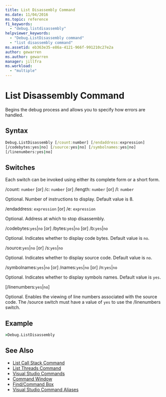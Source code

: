 ```yaml
---
title: List Disassembly Command
ms.date: 11/04/2016
ms.topic: reference
f1_keywords:
  - "debug.listdisassembly"
helpviewer_keywords:
  - "Debug.ListDisassembly command"
  - "list disassembly command"
ms.assetid: eb363e35-e86a-4121-966f-991210c27e2a
author: gewarren
ms.author: gewarren
manager: jillfra
ms.workload:
  - "multiple"
---
```

# List Disassembly Command
Begins the debug process and allows you to specify how errors are handled.

## Syntax

```cmd
Debug.ListDisassembly [/count:number] [/endaddress:expression]
[/codebytes:yes|no] [/source:yes|no] [/symbolnames:yes|no]
[/linenumbers:yes|no]
```

## Switches
 Each switch can be invoked using either its complete form or a short form.

 /count: `number` [or] /c: `number` [or] /length: `number` [or] /l: `number`

 Optional. Number of instructions to display. Default value is 8.

 /endaddress: `expression` [or] /e: `expression`

 Optional. Address at which to stop disassembly.

 /codebytes:`yes`&#124;`no` [or] /bytes:`yes`&#124;`no` [or] /b:`yes`&#124;`no`

 Optional. Indicates whether to display code bytes. Default value is `no`.

 /source:`yes`&#124;`no` [or] /s:`yes`&#124;`no`

 Optional. Indicates whether to display source code. Default value is `no`.

 /symbolnames:`yes`&#124;`no` [or] /names:`yes`&#124;`no` [or] /n:`yes`&#124;`no`

 Optional. Indicates whether to display symbols names. Default value is `yes`.

 [/linenumbers:`yes`&#124;`no`]

 Optional. Enables the viewing of line numbers associated with the source code. The /source switch must have a value of `yes` to use the /linenumbers switch.

## Example

```cmd
>Debug.ListDisassembly
```

## See Also

- [List Call Stack Command](../../ide/reference/list-call-stack-command.md)
- [List Threads Command](../../ide/reference/list-threads-command.md)
- [Visual Studio Commands](../../ide/reference/visual-studio-commands.md)
- [Command Window](../../ide/reference/command-window.md)
- [Find/Command Box](../../ide/find-command-box.md)
- [Visual Studio Command Aliases](../../ide/reference/visual-studio-command-aliases.md)
